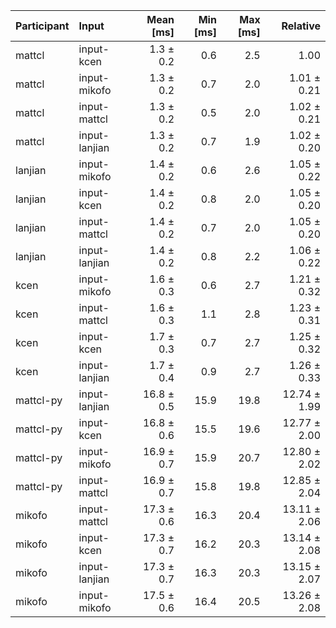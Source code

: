 | Participant | Input | Mean [ms] | Min [ms] | Max [ms] | Relative |
|:---|:---|---:|---:|---:|---:|
| mattcl | input-kcen | 1.3 ± 0.2 | 0.6 | 2.5 | 1.00 |
| mattcl | input-mikofo | 1.3 ± 0.2 | 0.7 | 2.0 | 1.01 ± 0.21 |
| mattcl | input-mattcl | 1.3 ± 0.2 | 0.5 | 2.0 | 1.02 ± 0.21 |
| mattcl | input-lanjian | 1.3 ± 0.2 | 0.7 | 1.9 | 1.02 ± 0.20 |
| lanjian | input-mikofo | 1.4 ± 0.2 | 0.6 | 2.6 | 1.05 ± 0.22 |
| lanjian | input-kcen | 1.4 ± 0.2 | 0.8 | 2.0 | 1.05 ± 0.20 |
| lanjian | input-mattcl | 1.4 ± 0.2 | 0.7 | 2.0 | 1.05 ± 0.20 |
| lanjian | input-lanjian | 1.4 ± 0.2 | 0.8 | 2.2 | 1.06 ± 0.22 |
| kcen | input-mikofo | 1.6 ± 0.3 | 0.6 | 2.7 | 1.21 ± 0.32 |
| kcen | input-mattcl | 1.6 ± 0.3 | 1.1 | 2.8 | 1.23 ± 0.31 |
| kcen | input-kcen | 1.7 ± 0.3 | 0.7 | 2.7 | 1.25 ± 0.32 |
| kcen | input-lanjian | 1.7 ± 0.4 | 0.9 | 2.7 | 1.26 ± 0.33 |
| mattcl-py | input-lanjian | 16.8 ± 0.5 | 15.9 | 19.8 | 12.74 ± 1.99 |
| mattcl-py | input-kcen | 16.8 ± 0.6 | 15.5 | 19.6 | 12.77 ± 2.00 |
| mattcl-py | input-mikofo | 16.9 ± 0.7 | 15.9 | 20.7 | 12.80 ± 2.02 |
| mattcl-py | input-mattcl | 16.9 ± 0.7 | 15.8 | 19.8 | 12.85 ± 2.04 |
| mikofo | input-mattcl | 17.3 ± 0.6 | 16.3 | 20.4 | 13.11 ± 2.06 |
| mikofo | input-kcen | 17.3 ± 0.7 | 16.2 | 20.3 | 13.14 ± 2.08 |
| mikofo | input-lanjian | 17.3 ± 0.7 | 16.3 | 20.3 | 13.15 ± 2.07 |
| mikofo | input-mikofo | 17.5 ± 0.6 | 16.4 | 20.5 | 13.26 ± 2.08 |
